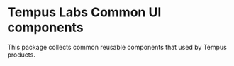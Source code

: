 # Tempus Labs Common UI components

This package collects common reusable components that used by Tempus products.
